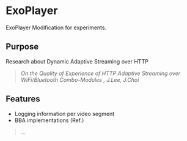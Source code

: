 # ExoPlayer #

ExoPlayer Modification for experiments.

## Purpose
Research about Dynamic Adaptive Streaming over HTTP  
> *On the Quality of Experience of HTTP Adaptive Streaming over WiFi/Bluetooth Combo-Modules , J.Lee, J.Choi*

## Features
* Logging information per video segment
* BBA implementations (Ref.)  
> ...
